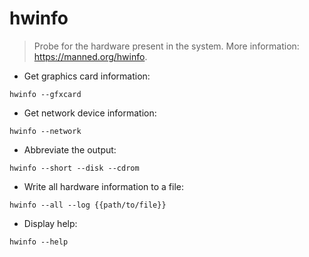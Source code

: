 # hwinfo

> Probe for the hardware present in the system.
> More information: <https://manned.org/hwinfo>.

- Get graphics card information:

`hwinfo --gfxcard`

- Get network device information:

`hwinfo --network`

- Abbreviate the output:

`hwinfo --short --disk --cdrom`

- Write all hardware information to a file:

`hwinfo --all --log {{path/to/file}}`

- Display help:

`hwinfo --help`
